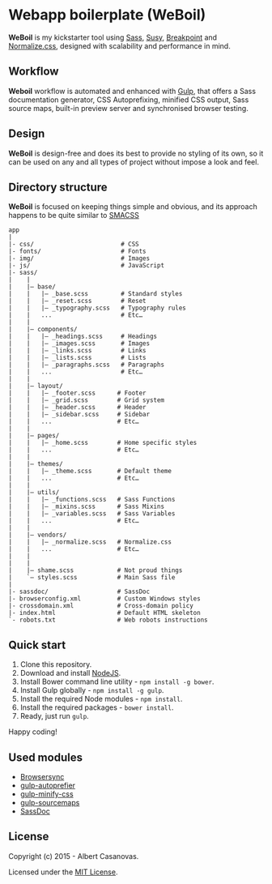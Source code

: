 Webapp boilerplate (WeBoil)
==========================

**WeBoil** is my kickstarter tool using [Sass](http://sass-lang.com/), [Susy](http://susy.oddbird.net/), [Breakpoint](http://breakpoint-sass.com/) and [Normalize.css](https://necolas.github.io/normalize.css/), designed with scalability and performance in mind.

Workflow
--------
**Weboil** workflow is automated and enhanced with [Gulp](http://gulpjs.com/), that offers a Sass documentation generator, CSS Autoprefixing, minified CSS output, Sass source maps, built-in preview server and synchronised browser testing.

Design
------
**WeBoil** is design-free and does its best to provide no styling of its own, so it can be used on any and all types of project without impose a look and feel.

Directory structure
-------------------
**WeBoil** is focused on keeping things simple and obvious, and its approach happens to be quite similar to [SMACSS](https://smacss.com/)

```
app
|
|- css/                        # CSS
|- fonts/                      # Fonts
|- img/                        # Images
|- js/                         # JavaScript
|- sass/
|    |
|    |– base/
|    |   |– _base.scss         # Standard styles
|    |   |– _reset.scss        # Reset
|    |   |– _typography.scss   # Typography rules
|    |   ...                   # Etc…
|    |
|    |– components/
|    |   |– _headings.scss     # Headings
|    |   |– _images.scss       # Images
|    |   |– _links.scss        # Links
|    |   |– _lists.scss        # Lists
|    |   |– _paragraphs.scss   # Paragraphs
|    |   ...                   # Etc…
|    |
|    |– layout/
|    |   |– _footer.scss      # Footer
|    |   |– _grid.scss        # Grid system
|    |   |– _header.scss      # Header
|    |   |– _sidebar.scss     # Sidebar
|    |   ...                  # Etc…
|    |
|    |– pages/
|    |   |– _home.scss        # Home specific styles
|    |   ...                  # Etc…
|    |
|    |– themes/
|    |   |– _theme.scss       # Default theme
|    |   ...                  # Etc…
|    |
|    |– utils/
|    |   |– _functions.scss   # Sass Functions
|    |   |– _mixins.scss      # Sass Mixins
|    |   |– _variables.scss   # Sass Variables
|    |   ...                  # Etc…
|    |
|    |– vendors/
|    |   |– _normalize.scss   # Normalize.css
|    |   ...                  # Etc…
|    |
|    |
|    |– shame.scss            # Not proud things
|    `– styles.scss           # Main Sass file
|
|- sassdoc/                   # SassDoc
|- browserconfig.xml          # Custom Windows styles
|- crossdomain.xml            # Cross-domain policy
|- index.html                 # Default HTML skeleton
`- robots.txt                 # Web robots instructions
```

Quick start
-----------
1. Clone this repository.
2. Download and install [NodeJS](https://nodejs.org/).
3. Install Bower command line utility - `npm install -g bower`.
4. Install Gulp globally - `npm install -g gulp`.
5. Install the required Node modules - `npm install`.
6. Install the required packages - `bower install`.
7. Ready, just run `gulp`.

Happy coding!

Used modules
-------------
- [Browsersync](http://www.browsersync.io/)
- [gulp-autoprefier](https://github.com/sindresorhus/gulp-autoprefixer)
- [gulp-minify-css](https://github.com/murphydanger/gulp-minify-css)
- [gulp-sourcemaps](https://github.com/floridoo/gulp-sourcemaps)
- [SassDoc](http://sassdoc.com/)

License
-------
Copyright (c) 2015 - Albert Casanovas.

Licensed under the [MIT License](https://github.com/acasanovas/WeBoil/blob/master/LICENSE).
